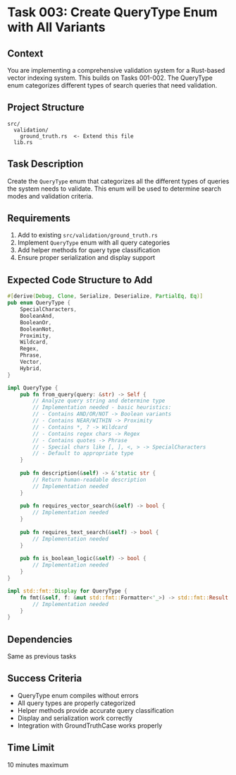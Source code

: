 # Task 003: Create QueryType Enum with All Variants

## Context
You are implementing a comprehensive validation system for a Rust-based vector indexing system. This builds on Tasks 001-002. The QueryType enum categorizes different types of search queries that need validation.

## Project Structure
```
src/
  validation/
    ground_truth.rs  <- Extend this file
  lib.rs
```

## Task Description
Create the `QueryType` enum that categorizes all the different types of queries the system needs to validate. This enum will be used to determine search modes and validation criteria.

## Requirements
1. Add to existing `src/validation/ground_truth.rs`
2. Implement `QueryType` enum with all query categories
3. Add helper methods for query type classification
4. Ensure proper serialization and display support

## Expected Code Structure to Add
```rust
#[derive(Debug, Clone, Serialize, Deserialize, PartialEq, Eq)]
pub enum QueryType {
    SpecialCharacters,
    BooleanAnd,
    BooleanOr,
    BooleanNot,
    Proximity,
    Wildcard,
    Regex,
    Phrase,
    Vector,
    Hybrid,
}

impl QueryType {
    pub fn from_query(query: &str) -> Self {
        // Analyze query string and determine type
        // Implementation needed - basic heuristics:
        // - Contains AND/OR/NOT -> Boolean variants
        // - Contains NEAR/WITHIN -> Proximity
        // - Contains *, ? -> Wildcard
        // - Contains regex chars -> Regex
        // - Contains quotes -> Phrase
        // - Special chars like [, ], <, > -> SpecialCharacters
        // - Default to appropriate type
    }
    
    pub fn description(&self) -> &'static str {
        // Return human-readable description
        // Implementation needed
    }
    
    pub fn requires_vector_search(&self) -> bool {
        // Implementation needed
    }
    
    pub fn requires_text_search(&self) -> bool {
        // Implementation needed
    }
    
    pub fn is_boolean_logic(&self) -> bool {
        // Implementation needed
    }
}

impl std::fmt::Display for QueryType {
    fn fmt(&self, f: &mut std::fmt::Formatter<'_>) -> std::fmt::Result {
        // Implementation needed
    }
}
```

## Dependencies
Same as previous tasks

## Success Criteria
- QueryType enum compiles without errors
- All query types are properly categorized
- Helper methods provide accurate query classification
- Display and serialization work correctly
- Integration with GroundTruthCase works properly

## Time Limit
10 minutes maximum